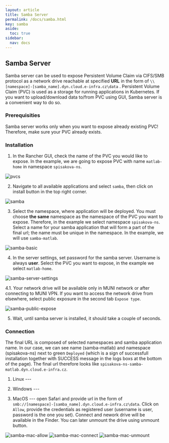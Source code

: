 ```yaml
---                                                                                                                                                                                                        
layout: article                                                                 
title: Samba Server
permalink: /docs/samba.html                                                     
key: samba                                                          
aside:                                                                          
  toc: true                                                                     
sidebar:                                                                        
  nav: docs                                                                     
---  
```


## Samba Server
Samba server can be used to expose Persistent Volume Claim via CIFS/SMB protocol as a network drive reachable at specified **URL** in the form of `\\[namespace]-[samba_name].dyn.cloud.e-infra.cz\data` . Persistent Volume Claim (PVC) is used as a storage for running applications in Kubernetes. If you want to upload/download data to/from PVC using GUI, Samba server is a convenient way to do so.

### Prerequisities
Samba server works only when you want to expose already existing PVC! Therefore, make sure your PVC already exists.

### Installation
1. In the Rancher GUI, check the name of the PVC you would like to expose. In the example, we are going to expose PVC with name `matlab-home` in namespace `spisakova-ns`.

![pvcs](samba-images/pvc.png) 

2. Navigate to all available applications and select `samba`, then click on install button in the top right corner.

![samba](samba-images/charts.png) 

3. Select the namespace, where application will be deployed. You must choose **the same** namespace as the namespace of the PVC you want to expose. Therefore, in the example we select namespace `spisakova-ns`. Select a name for your samba application that will form a part of the final url; the name must be unique in the namespace. In the example, we will use `samba-matlab`.

![samba-basic](samba-images/basic.png) 

4. In the server settings, set password for the samba server. Username is always **user**. Select the PVC you want to expose, in the example we select `matlab-home`.

![samba-server-settings](samba-images/serversettings.png)

4.1. Your network drive will be available only in MUNI network or after connecting to MUNI VPN. If you want to access the network drive from elsewhere, select public exposure in the second tab `Expose type`. 

![samba-public-expose](samba-images/expose.png)

5. Wait, until samba server is installed, it should take a couple of seconds. 

### Connection
The final URL is composed of selected namespaces and samba application name. In our case, we can see name (samba-matlab) and namespace (spisakova-ns) next to green `Deployed` (which is a sign of successfull installation together with SUCCESS message in the logs boxs at the bottom of the page). The final url therefore looks like `spisakova-ns-samba-matlab.dyn.cloud.e-infra.cz`. 


1. Linux ---

2. Windows ---

3. MacOS --- open Safari and provide url in the form of `smb://[namespace]-[samba_name].dyn.cloud.e-infra.cz\data`. Click on `Allow`, provide the credentials as registered user (username is user, password is the one you set). Connect and nework drive will be available in the Finder. You can later unmount the drive using unmount button. 


![samba-mac-allow](samba-images/mac-allow.png)
![samba-mac-connect](samba-images/mac-connect.png)
![samba-mac-unmount](samba-images/mac-unmount.png)

